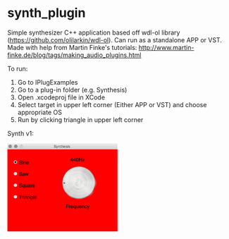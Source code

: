 # synth_plugin
Simple synthesizer C++ application based off wdl-ol library (https://github.com/olilarkin/wdl-ol). Can run as a standalone APP or VST. 
Made with help from Martin Finke's tutorials: http://www.martin-finke.de/blog/tags/making_audio_plugins.html

To run:
1. Go to IPlugExamples
2. Go to a plug-in folder (e.g. Synthesis)
3. Open .xcodeproj file in XCode
4. Select target in upper left corner (Either APP or VST) and choose appropriate OS
5. Run by clicking triangle in upper left corner

Synth v1:

<img src="Screenshots/Synth_v1.png" width="250" height="200"/>
